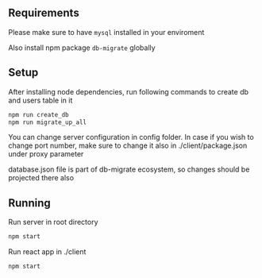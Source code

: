 ## Requirements
Please make sure to have `mysql` installed in your enviroment

Also install npm package `db-migrate` globally

## Setup

After installing node dependencies, run following commands to create db and users table in it

```bash
npm run create_db
npm run migrate_up_all
```
You can change server configuration in config folder. In case if you wish to change port number, make sure to change it also in ./client/package.json under proxy parameter

database.json file is part of db-migrate ecosystem, so changes should be projected there also

## Running
Run server in root directory
```bash
npm start
```
Run react app in ./client
```bash
npm start
```

